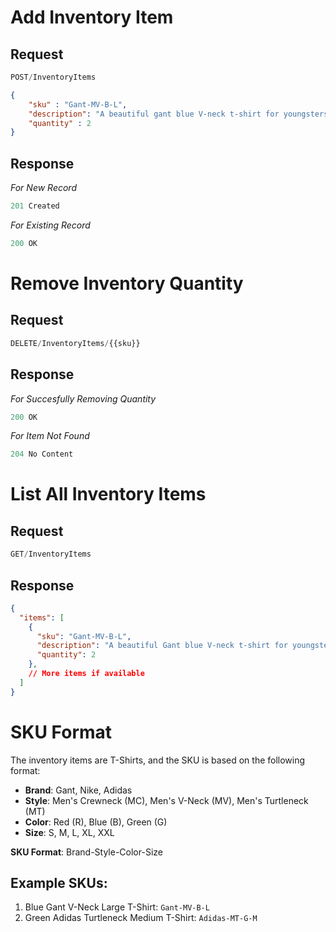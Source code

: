 # Add Inventory Item

## Request

```js
POST/InventoryItems
```

```json
{
    "sku" : "Gant-MV-B-L",
    "description": "A beautiful gant blue V-neck t-shirt for youngsters",
    "quantity" : 2
}
```

## Response
*For New Record*
```js
201 Created
```

*For Existing Record*
```js
200 OK
```

# Remove Inventory Quantity

## Request
```js
DELETE/InventoryItems/{{sku}}
```

## Response
*For Succesfully Removing Quantity*
```js
200 OK
```

*For Item Not Found*
```js
204 No Content
```

# List All Inventory Items

## Request
```js
GET/InventoryItems
```

## Response

```json
{
  "items": [
    {
      "sku": "Gant-MV-B-L",
      "description": "A beautiful Gant blue V-neck t-shirt for youngsters",
      "quantity": 2
    },
    // More items if available
  ]
}
```

# SKU Format

The inventory items are T-Shirts, and the SKU is based on the following format:

- **Brand**: Gant, Nike, Adidas
- **Style**: Men's Crewneck (MC), Men's V-Neck (MV), Men's Turtleneck (MT)
- **Color**: Red (R), Blue (B), Green (G)
- **Size**: S, M, L, XL, XXL

**SKU Format**: Brand-Style-Color-Size

## Example SKUs:

1. Blue Gant V-Neck Large T-Shirt: `Gant-MV-B-L`
2. Green Adidas Turtleneck Medium T-Shirt: `Adidas-MT-G-M`
